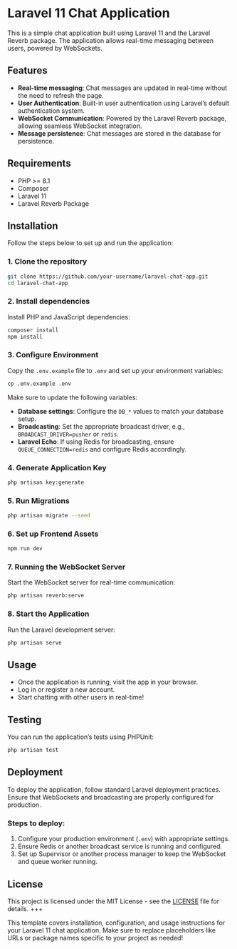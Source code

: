# Laravel 11 Chat Application

This is a simple chat application built using Laravel 11 and the Laravel Reverb package. The application allows real-time messaging between users, powered by WebSockets.

## Features

- **Real-time messaging**: Chat messages are updated in real-time without the need to refresh the page.
- **User Authentication**: Built-in user authentication using Laravel’s default authentication system.
- **WebSocket Communication**: Powered by the Laravel Reverb package, allowing seamless WebSocket integration.
- **Message persistence**: Chat messages are stored in the database for persistence.

## Requirements

- PHP >= 8.1
- Composer
- Laravel 11
- Laravel Reverb Package

## Installation

Follow the steps below to set up and run the application:

### 1. Clone the repository
```bash
git clone https://github.com/your-username/laravel-chat-app.git
cd laravel-chat-app
```

### 2. Install dependencies

Install PHP and JavaScript dependencies:
```bash
composer install
npm install
```

### 3. Configure Environment

Copy the `.env.example` file to `.env` and set up your environment variables:
```bash
cp .env.example .env
```

Make sure to update the following variables:
- **Database settings**: Configure the `DB_*` values to match your database setup.
- **Broadcasting**: Set the appropriate broadcast driver, e.g., `BROADCAST_DRIVER=pusher` or `redis`.
- **Laravel Echo**: If using Redis for broadcasting, ensure `QUEUE_CONNECTION=redis` and configure Redis accordingly.

### 4. Generate Application Key

```bash
php artisan key:generate
```

### 5. Run Migrations

```bash
php artisan migrate --seed
```

### 6. Set up Frontend Assets

```bash
npm run dev
```

### 7. Running the WebSocket Server

Start the WebSocket server for real-time communication:
```bash
php artisan reverb:serve
```

### 8. Start the Application

Run the Laravel development server:
```bash
php artisan serve
```

## Usage

- Once the application is running, visit the app in your browser.
- Log in or register a new account.
- Start chatting with other users in real-time!

## Testing

You can run the application’s tests using PHPUnit:
```bash
php artisan test
```

## Deployment

To deploy the application, follow standard Laravel deployment practices. Ensure that WebSockets and broadcasting are properly configured for production.

### Steps to deploy:

1. Configure your production environment (`.env`) with appropriate settings.
2. Ensure Redis or another broadcast service is running and configured.
3. Set up Supervisor or another process manager to keep the WebSocket and queue worker running.

## License

This project is licensed under the MIT License - see the [LICENSE](LICENSE) file for details.
+++

This template covers installation, configuration, and usage instructions for your Laravel 11 chat application. Make sure to replace placeholders like URLs or package names specific to your project as needed!
